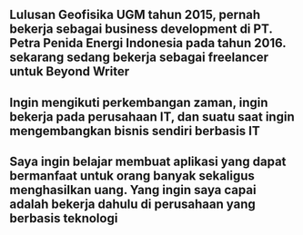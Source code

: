 [//]: # (Ceritakan sedikit tentang latar belakangmu seperti pendidikan terakhir atau pekerjaan sebelumnya)
## Lulusan Geofisika UGM tahun 2015, pernah bekerja sebagai business development di PT. Petra Penida Energi Indonesia pada tahun 2016. sekarang sedang bekerja sebagai freelancer untuk Beyond Writer

[//]: # (Motivasi apa yang mendorongmu untuk ikut program coding bootcamp di Hacktiv8?)
## Ingin mengikuti perkembangan zaman, ingin bekerja pada perusahaan IT, dan suatu saat ingin mengembangkan bisnis sendiri berbasis IT

[//]: # (Beri tahu kami, apa yang ingin kamu dapatkan di Hacktiv8 dan apa yang ingin kamu capai setelah lulus dari sini?)
## Saya ingin belajar membuat aplikasi yang dapat bermanfaat untuk orang banyak sekaligus menghasilkan uang. Yang ingin saya capai adalah bekerja dahulu di perusahaan yang berbasis teknologi

[//]: # (Apakah ada hal lain yang ingin disampaikan? Bila ada, kamu bebas untuk menuliskannya) 
